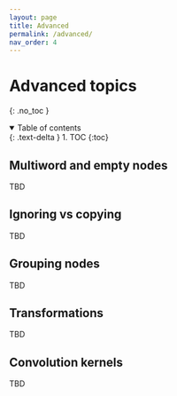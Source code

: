 ```yaml
---
layout: page
title: Advanced
permalink: /advanced/
nav_order: 4
---
```


# Advanced topics
{: .no_toc }

<details open markdown="block">
  <summary>
    Table of contents
  </summary>
  {: .text-delta }
1. TOC
{:toc}
</details>

## Multiword and empty nodes
TBD

## Ignoring vs copying
TBD

## Grouping nodes
TBD

## Transformations
TBD

## Convolution kernels
TBD
